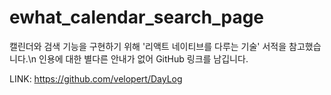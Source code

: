 # ewhat_calendar_search_page

캘린더와 검색 기능을 구현하기 위해 '리액트 네이티브를 다루는 기술' 서적을 참고했습니다.\n
인용에 대한 별다른 안내가 없어 GitHub 링크를 남깁니다.

LINK: https://github.com/velopert/DayLog
